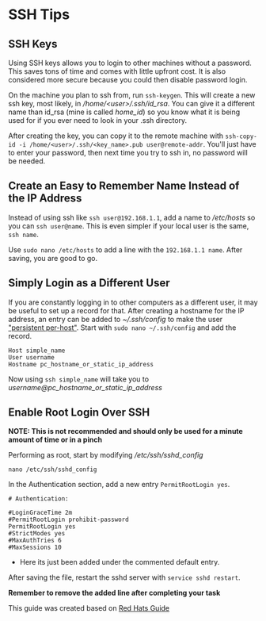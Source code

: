 # SSH Tips

## SSH Keys

Using SSH keys allows you to login to other machines without a password. This saves tons of time and comes with little upfront cost. It is also considered more secure because you could then disable password login.

On the machine you plan to ssh from, run ```ssh-keygen```. This will create a new ssh key, most likely, in */home/\<user>/.ssh/id_rsa*. You can give it a different name than id_rsa (mine is  called *home_id*) so you know what it is being used for if you ever need to look in your .ssh directory. 

After creating the key, you can copy it to the remote machine with ```ssh-copy-id -i /home/<user>/.ssh/<key_name>.pub user@remote-addr```. You'll just have to enter your password, then next time you try to ssh in, no password will be needed. 

## Create an Easy to Remember Name Instead of the IP Address

Instead of using ssh like ```ssh user@192.168.1.1```, add a name to */etc/hosts* so you can ```ssh user@name```. This is even simpler if your local user is the same, ```ssh name```.

Use ```sudo nano /etc/hosts``` to add a line with the ```192.168.1.1 name```. After saving, you are good to go.

## Simply Login as a Different User 

If you are constantly logging in to other computers as a different user, it may be useful to set up a record for that. After creating a hostname for the IP address, an entry can be added to *~/.ssh/config* to make the user ["persistent per-host"](https://superuser.com/a/306159). Start with ```sudo nano ~/.ssh/config``` and add the record.

```
Host simple_name
User username
Hostname pc_hostname_or_static_ip_address
```

Now using ```ssh simple_name``` will take you to *username@pc_hostname_or_static_ip_address*

## Enable Root Login Over SSH

**NOTE: This is not recommended and should only be used for a minute amount of time or in a pinch**

Performing as root, start by modifying */etc/ssh/sshd_config*
```
nano /etc/ssh/sshd_config
```

In the Authentication section, add a new entry ```PermitRootLogin yes```.

```
# Authentication:

#LoginGraceTime 2m
#PermitRootLogin prohibit-password
PermitRootLogin yes
#StrictModes yes
#MaxAuthTries 6
#MaxSessions 10
```
- Here its just been added under the commented default entry.

After saving the file, restart the sshd server with `service sshd restart`.

**Remember to remove the added line after completing your task**

This guide was created based on [Red Hats Guide](https://access.redhat.com/documentation/en-us/red_hat_enterprise_linux/6/html/v2v_guide/preparation_before_the_p2v_migration-enable_root_login_over_ssh)
